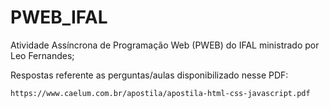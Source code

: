 # PWEB_IFAL

Atividade Assíncrona de Programação Web (PWEB) do IFAL ministrado por Leo Fernandes;

Respostas referente as perguntas/aulas disponibilizado nesse PDF:
```
https://www.caelum.com.br/apostila/apostila-html-css-javascript.pdf
```

